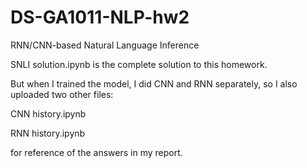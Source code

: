 # DS-GA1011-NLP-hw2
RNN/CNN-based Natural Language Inference

SNLI solution.ipynb is the complete solution to this homework.

But when I trained the model, I did CNN and RNN separately, so I also uploaded two other files:

CNN history.ipynb

RNN history.ipynb

for reference of the answers in my report.
